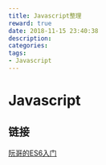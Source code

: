 ```yaml
---
title: Javascript整理
reward: true
date: 2018-11-15 23:40:38
description:
categories:
tags:
- Javascript
---
```


# Javascript

## 链接

[阮哥的ES6入门](http://es6.ruanyifeng.com/#README)
